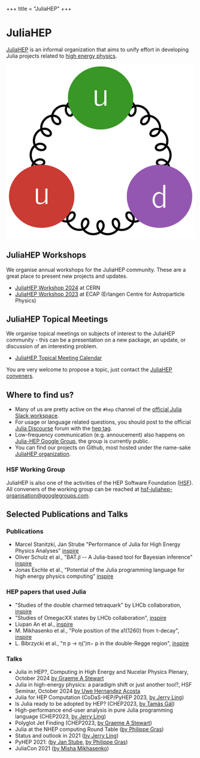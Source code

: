 +++
title = "JuliaHEP"
+++

<!-- \toc -->

# JuliaHEP

[JuliaHEP](https://github.com/JuliaHEP/) is an informal organization that aims to unify effort
in developing Julia projects related to [high energy physics](https://en.wikipedia.org/wiki/Particle_physics).

![JuliaHEP Logo](assets/images/julia-hep-logo.png)

## JuliaHEP Workshops

We organise annual workshops for the JuliaHEP community. These are a great place to present new projects and updates.

- [JuliaHEP Workshop 2024](https://indico.cern.ch/e/juliahep2024) at CERN
- [JuliaHEP Workshop 2023](https://indico.cern.ch/event/1292759/) at ECAP (Erlangen Centre for Astroparticle Physics)

## JuliaHEP Topical Meetings

We organise topical meetings on subjects of interest to the JuliaHEP community -
this can be a presentation on a new package, an update, or discussion of an
interesting problem.

- [JuliaHEP Topical Meeting Calendar](https://indico.cern.ch/category/16956/)

You are very welcome to propose a topic, just contact the [JuliaHEP
conveners](mailto:hsf-juliahep-organisation@googlegroups.com).

## Where to find us?

- Many of us are pretty active on the `#hep` channel of the [official Julia Slack
  workspace](https://julialang.org/slack/).
- For usage or language related questions, you should post to the official [Julia Discourse](https://discourse.julialang.org/) forum with the [hep tag](https://discourse.julialang.org/tag/hep).
- Low-frequency communication (e.g. annoucement) also happens on [Julia-HEP Google Group](https://groups.google.com/g/julia-hep/), the group is currently public.
- You can find our projects on Github, most hosted under the
  name-sake [JuliaHEP organization](https://github.com/JuliaHEP).

### HSF Working Group

JuliaHEP is also one of the activities of the HEP Software Foundation ([HSF](https://hepsoftwarefoundation.org/activities/juliahep.html)). All conveners of the working group can be reached at [hsf-juliahep-organisation@googlegroups.com](mailto:hsf-juliahep-organisation@googlegroups.com).

## Selected Publications and Talks

### Publications

- Marcel Stanitzki, Jan Strube "Performance of Julia for High Energy Physics Analyses" [inspire](https://inspirehep.net/literature/1788437)
- Oliver Schulz et al., "BAT.jl -- A Julia-based tool for Bayesian inference" [inspire](https://inspirehep.net/literature/1810548)
- Jonas Eschle et al., "Potential of the Julia programming language for high energy physics computing" [inspire](https://inspirehep.net/literature/2666479)

### HEP papers that used Julia

- "Studies of the double charmed tetraquark" by LHCb collaboration, [inspire](https://inspirehep.net/literature/1915358)
- "Studies of OmegacXX states by LHCb collaboration", [inspire](https://inspirehep.net/literature/1879440)
- Liupan An et al., [inspire](https://inspirehep.net/literature/1806437)
- M. Mikhasenko et al., "Pole position of the a1(1260) from τ-decay", [inspire](https://inspirehep.net/literature/1696497)
- L. Bibrzycki et al., "π p → η(')π− p in the double-Regge region", [inspire](https://inspirehep.net/literature/1859521)

### Talks

- Julia in HEP?, Computing in High Energy and Nucelar Physics Plenary, October 2024 [by Graeme A Stewart](https://indico.cern.ch/event/1338689/contributions/6009700/)
- Julia in high-energy physics: a paradigm shift or just another tool?, HSF Seminar, October 2024 [by Uwe Hernandez Acosta](https://indico.cern.ch/event/1452314/)
- Julia for HEP Computation (CoDaS-HEP/PyHEP 2023, [by Jerry
   Ling](https://indico.cern.ch/event/1293313/timetable/#11-hands-on-demo-session))
- Is Julia ready to be adopted by HEP? (CHEP2023, [by Tamás Gál](https://indico.jlab.org/event/459/contributions/11521/))
- High-performance end-user analysis in pure Julia programming language (CHEP2023, [by Jerry Ling](https://indico.jlab.org/event/459/contributions/11560/))
- Polyglot Jet Finding (CHEP2023, [by Graeme A Stewart](https://indico.jlab.org/event/459/contributions/11540/))
- Julia at the NHEP computing Round Table ([by Philippe Gras](https://indico.jlab.org/event/505/#day-2022-02-08))
- Status and outlook in 2021 ([by Jerry Ling](https://jiling.web.cern.ch/jiling/dump/2021_Harvard_JuliaHEP.html))
- PyHEP 2021: ([by Jan Stube](https://www.youtube.com/watch?v=WVpm6WXDYlA&ab_channel=HEPSoftwareFoundation), [by Philippe Gras](https://www.youtube.com/watch?v=ZoKX39Ha3YA&ab_channel=HEPSoftwareFoundation))
- JuliaCon 2021 ([by Misha Mikhasenko](https://www.youtube.com/watch?v=QlfAa-LN1SA&t=1s&ab_channel=TheJuliaProgrammingLanguage))
